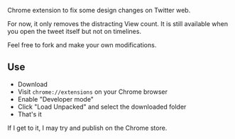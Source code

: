 Chrome extension to fix some design changes on Twitter web.

For now, it only removes the distracting View count. It is still available when you open the tweet itself but not on timelines. 

Feel free to fork and make your own modifications.

## Use

- Download
- Visit `chrome://extensions` on your Chrome browser
- Enable "Developer mode"
- Click "Load Unpacked" and select the downloaded folder
- That's it

If I get to it, I may try and publish on the Chrome store.
